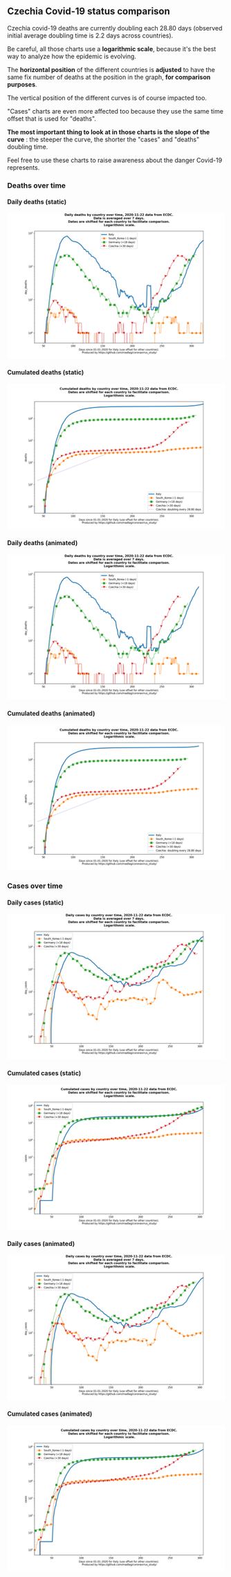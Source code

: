 ## Czechia Covid-19 status comparison 

Czechia covid-19 deaths are currently doubling each 28.80 days (observed initial average doubling time is 2.2 days across countries).



Be careful, all those charts use a **logarithmic scale**, because it's the best way to analyze how the epidemic is evolving.
 
The **horizontal position** of the different countries is **adjusted** to have the same fix number of deaths at the position in the graph, **for comparison purposes**.

The vertical position of the different curves is of course impacted too.

"Cases" charts are even more affected too because they use the same time offset that is used for "deaths".

**The most important thing to look at in those charts is the slope of the curve** : the steeper the curve, the shorter the "cases" and "deaths" doubling time.

Feel free to use these charts to raise awareness about the danger Covid-19 represents. 


 
### Deaths over time
 
#### Daily deaths (static)
![Czechia covid-19 daily deaths static chart](https://raw.githubusercontent.com/madlag/coronavirus_study/master/notebooks/graphs/2020-11-22/countries/Czechia/2020-11-22_Czechia_day_deaths.png "Czechia covid-19 day_deaths static chart")   
 
#### Cumulated deaths (static)
![Czechia covid-19 cumulated deaths static chart](https://raw.githubusercontent.com/madlag/coronavirus_study/master/notebooks/graphs/2020-11-22/countries/Czechia/2020-11-22_Czechia_deaths.png "Czechia covid-19 deaths static chart")   
 
#### Daily deaths (animated)
![Czechia covid-19 daily deaths animated chart](https://raw.githubusercontent.com/madlag/coronavirus_study/master/notebooks/graphs/2020-11-22/countries/Czechia/2020-11-22_Czechia_day_deaths.gif "Czechia covid-19 day_deaths animated chart")   
 
#### Cumulated deaths (animated)
![Czechia covid-19 cumulated deaths animated chart](https://raw.githubusercontent.com/madlag/coronavirus_study/master/notebooks/graphs/2020-11-22/countries/Czechia/2020-11-22_Czechia_deaths.gif "Czechia covid-19 deaths animated chart")   

 
### Cases over time
 
#### Daily cases (static)
![Czechia covid-19 daily cases static chart](https://raw.githubusercontent.com/madlag/coronavirus_study/master/notebooks/graphs/2020-11-22/countries/Czechia/2020-11-22_Czechia_day_cases.png "Czechia covid-19 day_cases static chart")   
 
#### Cumulated cases (static)
![Czechia covid-19 cumulated cases static chart](https://raw.githubusercontent.com/madlag/coronavirus_study/master/notebooks/graphs/2020-11-22/countries/Czechia/2020-11-22_Czechia_cases.png "Czechia covid-19 cases static chart")   
 
#### Daily cases (animated)
![Czechia covid-19 daily cases animated chart](https://raw.githubusercontent.com/madlag/coronavirus_study/master/notebooks/graphs/2020-11-22/countries/Czechia/2020-11-22_Czechia_day_cases.gif "Czechia covid-19 day_cases animated chart")   
 
#### Cumulated cases (animated)
![Czechia covid-19 cumulated cases animated chart](https://raw.githubusercontent.com/madlag/coronavirus_study/master/notebooks/graphs/2020-11-22/countries/Czechia/2020-11-22_Czechia_cases.gif "Czechia covid-19 cases animated chart")   

